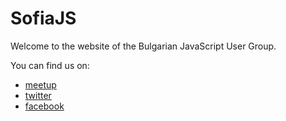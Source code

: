 # SofiaJS

Welcome to the website of the Bulgarian JavaScript User Group.

You can find us on:

- [meetup](https://www.meetup.com/SofiaJS)
- [twitter](https://twitter.com/SofiaJavaScript)
- [facebook](https://www.facebook.com/groups/292135280802776/)
